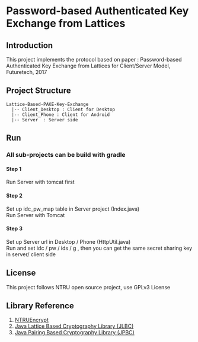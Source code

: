 # Password-based Authenticated Key Exchange from Lattices

## Introduction
This project implements the protocol based on paper : Password-based Authenticated Key Exchange from Lattices for Client/Server Model, Futuretech, 2017

## Project Structure
```
Lattice-Based-PAKE-Key-Exchange
  |-- Client_Desktop : Client for Desktop
  |-- Client_Phone : Client for Android
  |-- Server  : Server side
```

## Run
### All sub-projects can be build with gradle
#### Step 1 
Run Server with tomcat first
#### Step 2
Set up idc_pw_map table in Server project (Index.java)<br>
Run Server with Tomcat
#### Step 3
Set up Server url in Desktop / Phone (HttpUtil.java)<br>
Run and set idc / pw / ids / g , then you can get the same secret sharing key in server/ client side


## License
This project follows NTRU open source project, use GPLv3 License

## Library Reference
1. [NTRUEncrypt](https://github.com/NTRUOpenSourceProject/ntru-crypto)
2. [Java Lattice Based Cryptography Library (JLBC)](http://gas.dia.unisa.it/projects/jlbc/)
3. [Java Pairing Based Cryptography Library (JPBC)](http://gas.dia.unisa.it/projects/jpbc/#.WPhieVOGOV4)

